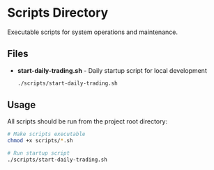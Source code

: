 # Scripts Directory

Executable scripts for system operations and maintenance.

## Files

- **start-daily-trading.sh** - Daily startup script for local development
  ```bash
  ./scripts/start-daily-trading.sh
  ```

## Usage

All scripts should be run from the project root directory:

```bash
# Make scripts executable
chmod +x scripts/*.sh

# Run startup script
./scripts/start-daily-trading.sh
```